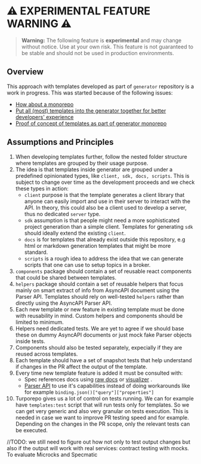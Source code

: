 # ⚠️ **EXPERIMENTAL FEATURE WARNING** ⚠️

> **Warning:** The following feature is **experimental** and may change without notice. Use at your own risk. This feature is not guaranteed to be stable and should not be used in production environments.


## Overview

This approach with templates developed as part of `generator` repository is a work in progress. This was started because of the following issues:
- [How about a monorepo](https://github.com/asyncapi/generator/issues/1044)
- [Put all (most) templates into the generator together for better developers' experience](https://github.com/asyncapi/generator/issues/1249)
- [Proof of concept of templates as part of generator monorepo](https://github.com/asyncapi/generator/issues/1269)

## Assumptions and Principles

1. When developing templates further, follow the nested folder structure where templates are grouped by their usage purpose. 
2. The idea is that templates inside generator are grouped under a predefined opinionated types, like `client, sdk, docs, scripts`. This is subject to change over time as the development proceeds and we check these types in action:
    - `client` purpose is that the template generates a client library that anyone can easily import and use in their server to interact with the API. In theory, this could also be a client used to develop a server, thus no dedicated `server` type.
    - `sdk` assumption is that people might need a more sophisticated project generation than a simple client. Templates for generating `sdk` should ideally extend the existing `client`.
    - `docs` is for templates that already exist outside this repository, e.g html or markdown generation templates that might be more standard.
    - `scripts` is a rough idea to address the idea that we can generate scripts that one can use to setup topics in a broker.
3. `components` package should contain a set of reusable react components that could be shared between templates.
4. `helpers` package should contain a set of reusable helpers that focus mainly on smart extract of info from AsyncAPI document using the Parser API. Templates should rely on well-tested `helpers` rather than directly using the AsyncAPI Parser API.
5. Each new template or new feature in existing template must be done with reusability in mind. Custom helpers and components should be limited to minimum.
6. Helpers need dedicated tests. We are yet to agree if we should base these on dummy AsyncAPI documents or just mock fake Parser objects inside tests.
7. Components should also be tested separately, expecially if they are reused across templates.
8. Each template should have a set of snapshot tests that help understand if changes in the PR affect the output of the template.
9. Every time new template feature is added it must be consulted with:
   - Spec references docs using [raw docs](https://www.asyncapi.com/docs/reference/specification/v3.0.0) or [visualizer](https://www.asyncapi.com/docs/reference/specification/v3.0.0-explorer) .
   - [Parser API](https://github.com/asyncapi/parser-api/blob/master/docs/api.md) to use it's capabilities instead of doing workarounds like for example `binding.json()["query"]["properties"]`
10. Turporepo gives us a lot of control on tests running. We can for example have `templates:test` script that will run tests only for templates. So we can get very generic and also very granular on tests execution. This is needed in case we want to improve PR testing speed and for example. Depending on the changes in the PR scope, only the relevant tests can be executed.

//TODO: we still need to figure out how not only to test output changes but also if the output will work with real services: contract testing with mocks. To evaluate Microcks and Specmatic


